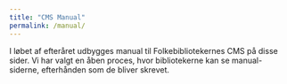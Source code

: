 ```yaml
---
title: "CMS Manual"
permalink: /manual/
---
```

I løbet af efteråret udbygges manual til Folkebibliotekernes CMS på disse sider. Vi har valgt en åben proces, hvor bibliotekerne kan se manual-siderne, efterhånden som de bliver skrevet.
